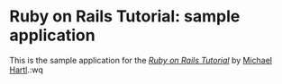 # Ruby on Rails Tutorial: sample application
This is the sample application for
the [*Ruby on Rails Tutorial*](http://railstutorial.org/)
by [Michael Hartl](http://michaelhartl.com/).:wq